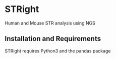 # STRight
Human and Mouse STR analysis using NGS

## Installation and Requirements
STRight requires Python3 and the pandas package
